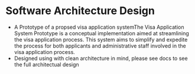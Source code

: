 # Software Architecture Design
 
- A Prototype of a propsed visa application systemThe Visa Application System Prototype is a conceptual implementation aimed at streamlining the visa application process. This system aims to simplify and expedite the process for both applicants and administrative staff involved in the visa application process.
- Designed using with clean architecture in mind, please see docs to see the full architectual design
